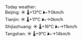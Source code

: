 Today weather:  
Beijing: ☀️ 🌡️+13°C 🌬️↑0km/h  
Tianjin: ☀️ 🌡️+11°C 🌬️→0km/h  
Shijiazhuang: ☀️ 🌡️+16°C 🌬️→11km/h  
Tangshan: ☀️ 🌡️+9°C 🌬️→14km/h  
